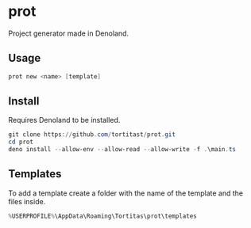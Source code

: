 # prot

Project generator made in Denoland.

## Usage

```powershell
prot new <name> [template]
```

## Install

Requires Denoland to be installed.
```powershell
git clone https://github.com/tortitast/prot.git
cd prot
deno install --allow-env --allow-read --allow-write -f .\main.ts
```

## Templates

To add a template create a folder with the name of the template and the files inside.
```powershell
%USERPROFILE%\AppData\Roaming\Tortitas\prot\templates
```